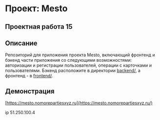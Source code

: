 # Проект: Mesto

## Проектная работа 15

## Описание
Репозиторий для приложения проекта Mesto, включающий фронтенд и бэкенд части приложения со следующими возможностями: авторизации и регистрации пользователей, операции с карточками и пользователями. Бэкенд расположите в директории [backend/](./backend), а фронтенд - в [frontend/](./frontend).

## Демонстрация
[https://mesto.nomorepartiesxyz.ru](https://mesto.nomorepartiesxyz.ru/)

ip 51.250.100.4
